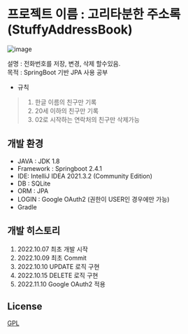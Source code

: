 # 프로젝트 이름 : 고리타분한 주소록(StuffyAddressBook)

![image](https://user-images.githubusercontent.com/48428850/199443914-534c3a91-4fc2-4d18-803b-b9c1bc412aa8.png)


설명 : 전화번호를 저장, 변경, 삭제 할수있음. 
<br>
목적 : SpringBoot 기반 JPA 사용 공부

* 규칙
> 1. 한글 이름의 친구만 기록
> 2. 20세 이하의 친구만 기록
> 3. 02로 시작하는 연락처의 친구만 삭제가능


## 개발 환경

- JAVA : JDK 1.8
- Framework : Springboot 2.4.1
- IDE: IntelliJ IDEA 2021.3.2 (Community Edition)
- DB : SQLite
- ORM : JPA
- LOGIN : Google OAuth2 (권한이 USER인 경우에만 가능)
- Gradle

## 개발 히스토리
1. 2022.10.07 최초 개발 시작
2. 2022.10.09 최초 Commit
3. 2022.10.10 UPDATE 로직 구현
4. 2022.10.15 DELETE 로직 구현
5. 2022.11.10 Google OAuth2 적용

## License
[GPL](https://choosealicense.com/licenses/gpl-3.0/)
